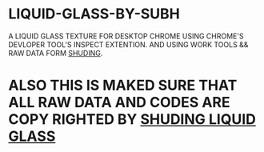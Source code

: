 # LIQUID-GLASS-BY-SUBH
A LIQUID GLASS TEXTURE FOR DESKTOP CHROME USING CHROME'S DEVLOPER TOOL'S INSPECT EXTENTION. AND USING WORK TOOLS &amp;&amp; RAW DATA FORM [SHUDING](https://github.com/shuding/liquid-glass).
# ALSO THIS IS MAKED SURE THAT ALL RAW DATA AND CODES ARE COPY RIGHTED BY [SHUDING LIQUID GLASS](https://github.com/shuding/liquid-glass/)
